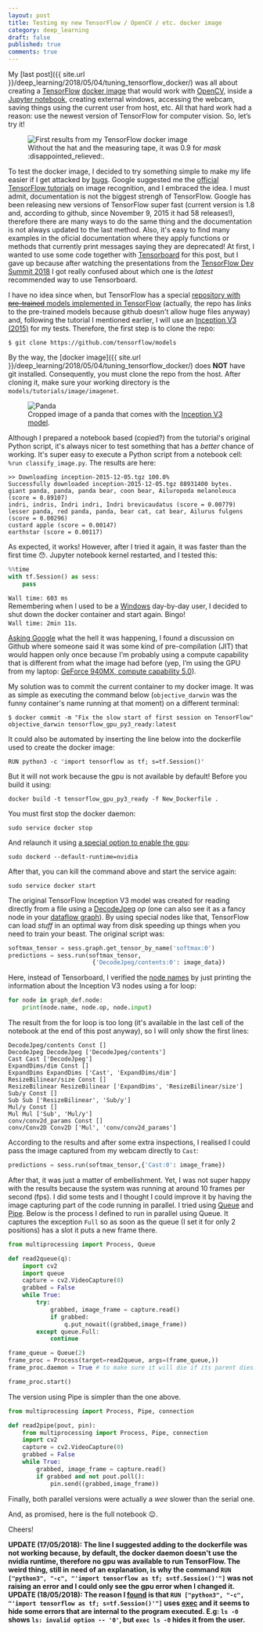 ```yaml
---
layout: post
title: Testing my new TensorFlow / OpenCV / etc. docker image
category: deep_learning
draft: false
published: true
comments: true
---
```


My [last post]({{ site.url }}/deep_learning/2018/05/04/tuning_tensorflow_docker/) was all about creating a [TensorFlow](https://www.tensorflow.org/) [docker image](https://docs.docker.com/engine/reference/commandline/images/) that would work with [OpenCV](https://opencv.org/), inside a [Jupyter notebook](http://jupyter.org/), creating external windows, accessing the webcam, saving things using the current user from host, etc. All that hard work had a reason: use the newest version of TensorFlow for computer vision. So, let’s try it!  

<figure>
  <img src="{{ site.url }}/public/images/tensorflow_test.png?style=centerme" alt="First results from my TensorFlow docker image">
  <figcaption>Without the hat and the measuring tape, it was 0.9 for <i>mask</i> :disappointed_relieved:.</figcaption>
</figure>
<!--more-->

To test the docker image, I decided to try something simple to make my life easier if I get attacked by [bugs](http://villains.wikia.com/wiki/Cy-Bugs). Google suggested me the [official TensorFlow tutorials](https://www.tensorflow.org/tutorials/image_recognition) on image recognition, and I embraced the idea. I must admit, documentation is not the biggest strengh of TensorFlow. Google has been releasing new versions of TensorFlow super fast (current version is 1.8 and, according to github, since November 9, 2015 it had 58 releases!), therefore there are many ways to do the same thing and the documentation is not always updated to the last method. Also, it's easy to find many examples in the oficial documentation where they apply functions or methods that currently print messages saying they are deprecated! At first, I wanted to use some code together with [Tensorboard](https://www.youtube.com/watch?v=eBbEDRsCmv4) for this post, but I gave up because after watching the presentations from the [TensorFlow Dev Summit 2018](https://www.youtube.com/watch?v=RUougpQ6cMo&list=PLQY2H8rRoyvxjVx3zfw4vA4cvlKogyLNN) I got really confused about which one is the *latest* recommended way to use Tensorboard.

I have no idea since when, but TensorFlow has a special [repository with <s>pre-trained</s> models implemented in TensorFlow](https://github.com/tensorflow/models) (actually, the repo has *links* to the pre-trained models because github doesn't allow huge files anyway) and, following the tutorial I mentioned earlier, I will use an [Inception V3 (2015)](https://arxiv.org/abs/1512.00567) for my tests. Therefore, the first step is to clone the repo:

```
$ git clone https://github.com/tensorflow/models
```

By the way, the [docker image]({{ site.url }}/deep_learning/2018/05/04/tuning_tensorflow_docker/) does **NOT** have git installed. Consequently, you must clone the repo from the host. After cloning it, make sure your working directory is the `models/tutorials/image/imagenet`.

<figure>
  <img src="{{ site.url }}/public/images/cropped_panda.jpg?style=centerme" alt="Panda">
  <figcaption>Cropped image of a panda that comes with the <a href="http://download.tensorflow.org/models/image/imagenet/inception-2015-12-05.tgz">Inception V3 model</a>.</figcaption>
</figure>


Although I prepared a notebook based (copied?) from the tutorial's original Python script, it's always nicer to test something that has a *better* chance of working. It's super easy to execute a Python script from a notebook cell: `%run classify_image.py`. The results are here:
```
>> Downloading inception-2015-12-05.tgz 100.0%
Successfully downloaded inception-2015-12-05.tgz 88931400 bytes.
giant panda, panda, panda bear, coon bear, Ailuropoda melanoleuca (score = 0.89107)
indri, indris, Indri indri, Indri brevicaudatus (score = 0.00779)
lesser panda, red panda, panda, bear cat, cat bear, Ailurus fulgens (score = 0.00296)
custard apple (score = 0.00147)
earthstar (score = 0.00117)
```

As expected, it works! However, after I tried it again, it was faster than the first time :hushed:. Jupyter notebook kernel restarted, and I tested this:
```python
%%time
with tf.Session() as sess:
    pass
```

`Wall time: 603 ms`  
Remembering when I used to be a [Windows](https://en.wikipedia.org/wiki/Windows_7) day-by-day user, I decided to shut down the docker container and start again. Bingo!  
`Wall time: 2min 11s`.

[Asking Google](https://www.google.ca/search?q=tensorflow+cuda+slow+first+run) what the hell it was happening, I found a discussion on Github where someone said it was some kind of pre-compilation (JIT) that would happen only once because I'm probably using a compute capability that is different from what the image had before (yep, I’m using the GPU from my laptop: [GeForce 940MX, compute capability 5.0](https://en.wikipedia.org/wiki/CUDA#GPUs_supported)).

My solution was to commit the current container to my docker image. It was as simple as executing the command below (`objective_darwin` was the funny container's name running at that moment) on a different terminal:

```
$ docker commit -m "Fix the slow start of first session on TensorFlow" objective_darwin tensorflow_gpu_py3_ready:latest
```

It could also be automated by inserting the line below into the dockerfile used to create the docker image:
```
RUN python3 -c 'import tensorflow as tf; s=tf.Session()'
```

But it will not work because the gpu is not available by default! Before you build it using: 
```
docker build -t tensorflow_gpu_py3_ready -f New_Dockerfile .
```

You must first stop the docker daemon:
```
sudo service docker stop
```

And relaunch it using [a special option to enable the gpu](https://github.com/NVIDIA/nvidia-docker/wiki/Frequently-Asked-Questions#can-i-use-the-gpu-during-a-container-build-ie-docker-build):
```
sudo dockerd --default-runtime=nvidia
```

After that, you can kill the command above and start the service again:
```
sudo service docker start
```

The original TensorFlow Inception V3 model was created for reading directly from a file using a [DecodeJpeg](https://www.tensorflow.org/api_docs/cc/class/tensorflow/ops/decode-jpeg) *op* (one can also see it as a fancy node in your [dataflow graph](https://www.tensorflow.org/programmers_guide/graphs)). By using special nodes like that, TensorFlow can load *stuff* in an optimal way from disk speeding up things when you need to train your beast. The original script was:

```python
softmax_tensor = sess.graph.get_tensor_by_name('softmax:0')
predictions = sess.run(softmax_tensor,
                        {'DecodeJpeg/contents:0': image_data})
```

Here, instead of Tensorboard, I verified the [node names](https://www.tensorflow.org/extend/tool_developers/#nodes) by just printing the information about the Inception V3 nodes using a for loop:

```python
for node in graph_def.node:
    print(node.name, node.op, node.input)
```

The result from the for loop is too long (it's available in the last cell of the notebook at the end of this post anyway), so I will only show the first lines:

```
DecodeJpeg/contents Const []
DecodeJpeg DecodeJpeg ['DecodeJpeg/contents']
Cast Cast ['DecodeJpeg']
ExpandDims/dim Const []
ExpandDims ExpandDims ['Cast', 'ExpandDims/dim']
ResizeBilinear/size Const []
ResizeBilinear ResizeBilinear ['ExpandDims', 'ResizeBilinear/size']
Sub/y Const []
Sub Sub ['ResizeBilinear', 'Sub/y']
Mul/y Const []
Mul Mul ['Sub', 'Mul/y']
conv/conv2d_params Const []
conv/Conv2D Conv2D ['Mul', 'conv/conv2d_params']
```

According to the results and after some extra inspections, I realised I could pass the image captured from my webcam directly to `Cast`:

```python
predictions = sess.run(softmax_tensor,{'Cast:0': image_frame})
```

After that, it was just a matter of embellishment. Yet, I was not super happy with the results because the system was running at around 10 frames per second (fps). I did some tests and I thought I could improve it by having the image capturing part of the code running in parallel. I tried using [Queue](https://docs.python.org/3/library/multiprocessing.html#multiprocessing.Queue) and [Pipe](https://docs.python.org/3/library/multiprocessing.html#multiprocessing.Pipe). Below is the process I defined to run in parallel using Queue. It captures the exception `Full` so as soon as the queue (I set it for only 2 positions) has a slot it puts a new frame there. 

```python
from multiprocessing import Process, Queue

def read2queue(q):
    import cv2
    import queue
    capture = cv2.VideoCapture(0)
    grabbed = False
    while True:
        try:
            grabbed, image_frame = capture.read()
            if grabbed:
                q.put_nowait((grabbed,image_frame))
        except queue.Full:
            continue

frame_queue = Queue(2)
frame_proc = Process(target=read2queue, args=(frame_queue,))
frame_proc.daemon = True # to make sure it will die if its parent dies.

frame_proc.start()
```

The version using Pipe is simpler than the one above.

```python
from multiprocessing import Process, Pipe, connection

def read2pipe(pout, pin):
    from multiprocessing import Process, Pipe, connection
    import cv2
    capture = cv2.VideoCapture(0)
    grabbed = False
    while True:
        grabbed, image_frame = capture.read()
        if grabbed and not pout.poll():
            pin.send((grabbed,image_frame))
```

Finally, both parallel versions were actually a *wee* slower than the serial one. 


And, as promised, here is the full notebook :wink:.

<script src="https://gist.github.com/ricardodeazambuja/60787de1dd2d0e9725cc501084eb8f82.js"></script>

Cheers!

**UPDATE (17/05/2018): The line I suggested adding to the dockerfile was not working because, by default, the docker daemon doesn't use the nvidia runtime, therefore no gpu was available to run TensorFlow. The weird thing, still in need of an explanation, is why the command `RUN ["python3", "-c", "'import tensorflow as tf; s=tf.Session()'"]` was not raising an error and I could only see the gpu error when I changed it.**
**UPDATE (18/05/2018): The reason I [found](https://docs.docker.com/engine/reference/builder/#run) is that `RUN ["python3", "-c", "'import tensorflow as tf; s=tf.Session()'"]` uses [exec](https://linux.die.net/man/3/exec) and it seems to hide some errors that are internal to the program executed. E.g: `ls -0` shows `ls: invalid option -- '0'`, but `exec ls -0` hides it from the user.**